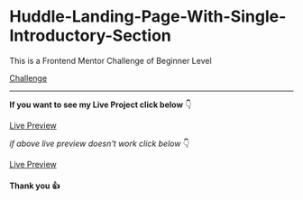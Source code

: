 # Huddle-Landing-Page-With-Single-Introductory-Section

This is a Frontend Mentor Challenge of Beginner Level

[Challenge](https://www.frontendmentor.io/challenges/huddle-landing-page-with-a-single-introductory-section-B_2Wvxgi0)

---

**If you want to see my Live Project click below** :point_down:

[Live Preview]()

_if above live preview doesn't work click below_ :point_down:

[Live Preview]()

#### Thank you :+1:
